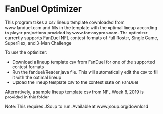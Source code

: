 # FanDuel Optimizer

<p>This program takes a csv lineup template downloaded from www.fanduel.com and fills in the template with the optimal lineup according to player projections provided by www.fantasypros.com. The optimizer currently supports FanDuel NFL contest formats of Full Roster, Single Game, SuperFlex, and 3-Man Challenge.</p>

<p>To use the optimizer:</p>
<ul>
<li>Download a lineup template csv from FanDuel for one of the supported contest formats
<li>Run the fanduel/Reader.java file. This will automatically edit the csv to fill it with the optimal lineup
<li>Upload the lineup template csv to the contest slate on FanDuel
</ul>

<p>Alternatively, a sample lineup template csv from NFL Week 8, 2019 is provided in this folder</p>

<p>Note: This requires JSoup to run. Available at www.jsoup.org/download
